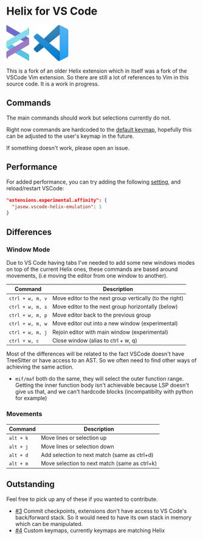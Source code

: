 # Helix for VS Code

<div style="display: flex;" align="center">
<img src="./docs/img/helixLogo.png" width=12%>
  &nbsp;
  &nbsp;
<img src="./docs/img/Visual_Studio_Code_1.35_icon.png" width=18%>
</div>
<br />
This is a fork of an older Helix extension which in itself was a fork of the VSCode Vim extension. So there are still a lot of references to Vim in this source code. It is a work in progress.

## Commands

The main commands should work but selections currently do not.

Right now commands are hardcoded to the [default keymap](https://docs.helix-editor.com/keymap.html), hopefully this can be adjusted to the user's keymap in the future.

If something doesn't work, please open an issue.

## Performance

For added performance, you can try adding the following [setting](https://github.com/microsoft/vscode/issues/75627#issuecomment-1078827311), and reload/restart VSCode:

```json
"extensions.experimental.affinity": {
  "jasew.vscode-helix-emulation": 1
}
```

## Differences

### Window Mode

Due to VS Code having tabs I've needed to add some new windows modes on top of the current Helix ones, these commands are based
around movements, (i.e moving the editor from one window to another).

| Command          | Description                                             |
| ---------------- | ------------------------------------------------------- |
| `ctrl + w, m, v` | Move editor to the next group vertically (to the right) |
| `ctrl + w, m, s` | Move editor to the next group horizontally (below)      |
| `ctrl + w, m, p` | Move editor back to the previous group                  |
| `ctrl + w, m, w` | Move editor out into a new window (experimental)        |
| `ctrl + w, m, j` | Rejoin editor with main window (experimental)           |
| `ctrl + w, c`    | Close window (alias to ctrl + w, q)                     |

Most of the differences will be related to the fact VSCode doesn't have TreeSitter or have access to an AST. So we often need to find other ways of achieving the same action.

- `mif/maf` both do the same, they will select the outer function range. Getting the inner function body isn't achievable because LSP doesn't give us that, and we can't hardcode blocks (incompatibilty with python for example)

### Movements

| Command   | Description                                   |
| --------- | --------------------------------------------- |
| `alt + k` | Move lines or selection up                    |
| `alt + j` | Move lines or selection down                  |
| `alt + d` | Add selection to next match (same as ctrl+d)  |
| `alt + m` | Move selection to next match (same as ctrl+k) |

## Outstanding

Feel free to pick up any of these if you wanted to contribute.

- [#3](https://github.com/jasonwilliams/vscode-helix/issues/3) Commit checkpoints, extensions don't have access to VS Code's back/forward stack. So it would need to have its own stack in memory which can be manipulated.
- [#4](https://github.com/jasonwilliams/vscode-helix/issues/4) Custom keymaps, currently keymaps are matching Helix
